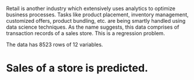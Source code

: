 Retail is another industry which extensively uses analytics to optimize business processes.
Tasks like product placement, inventory management, customized offers, product bundling, etc. are being smartly handled using data science techniques.
As the name suggests, this data comprises of transaction records of a sales store. This is a regression problem. 

The data has 8523 rows of 12 variables.

# Sales of a store is predicted.